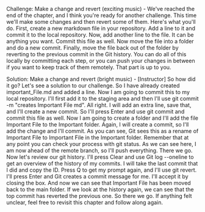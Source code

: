 Challenge: Make a change and revert
(exciting music) - We've reached the end of the chapter, and I think you're ready for another challenge. This time we'll make some changes and then revert some of them. Here's what you'll do. First, create a new markdown file in your repository. Add a line to it and commit it to the local repository. Now, add another line to the file. It can be anything you want. Commit this file as well. Now move the file into a folder and do a new commit. Finally, move the file back out of the folder by reverting to the previous commit in the Git history. You can do all of this locally by committing each step, or you can push your changes in between if you want to keep track of them remotely. That part is up to you.

Solution: Make a change and revert
(bright music) - [Instructor] So how did it go? Let's see a solution to our challenge. So I have already created important_File.md and added a line. Now I am going to commit this to my local repository. I'll first add it to the staging area and then I'll use git commit -m "creates Important File md". All right. I will add an extra line, save that, and I'll create a new commit. So I'll press Enter and use git commit and commit this file as well. Now I am going to create a folder and I'll add the file Important File to the Important folder. Again, I will create a commit, so I'll add the change and I'll commit. As you can see, Git sees this as a rename of Important File to Important File in the Important folder. Remember that at any point you can check your process with git status. As we can see here, I am now ahead of the remote branch, so I'll push everything. There we go. Now let's review our git history. I'll press Clear and use Git log --oneline to get an overview of the history of my commits. I will take the last commit that I did and copy the ID. Press Q to get my prompt again, and I'll use git revert. I'll press Enter and Git creates a commit message for me. I'll accept it by closing the box. And now we can see that Important File has been moved back to the main folder. If we look at the history again, we can see that the top commit has reverted the previous one. So there we go. If anything felt unclear, feel free to revisit this chapter and follow along again.